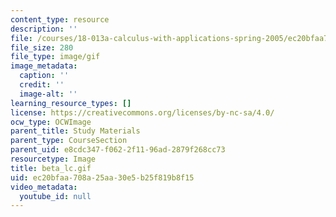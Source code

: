 ```yaml
---
content_type: resource
description: ''
file: /courses/18-013a-calculus-with-applications-spring-2005/ec20bfaa708a25aa30e5b25f819b8f15_beta_lc.gif
file_size: 280
file_type: image/gif
image_metadata:
  caption: ''
  credit: ''
  image-alt: ''
learning_resource_types: []
license: https://creativecommons.org/licenses/by-nc-sa/4.0/
ocw_type: OCWImage
parent_title: Study Materials
parent_type: CourseSection
parent_uid: e8cdc347-f062-2f11-96ad-2879f268cc73
resourcetype: Image
title: beta_lc.gif
uid: ec20bfaa-708a-25aa-30e5-b25f819b8f15
video_metadata:
  youtube_id: null
---
```

